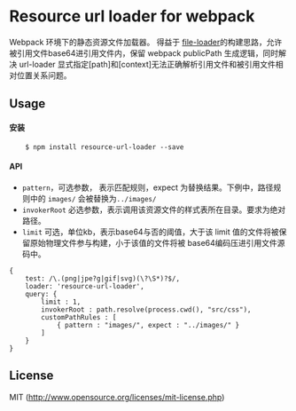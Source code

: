 # Resource url loader for webpack

Webpack 环境下的静态资源文件加载器。
得益于 [file-loader]()的构建思路，允许被引用文件base64进引用文件内，保留 webpack publicPath 生成逻辑，同时解决 url-loader 显式指定[path]和[context]无法正确解析引用文件和被引用文件相对位置关系问题。

## Usage  
#### 安装  

```
	$ npm install resource-url-loader --save	
```

#### API

- `pattern`，可选参数， 表示匹配规则，expect 为替换结果。下例中，路径规则中的 `images/` 会被替换为`../images/`  
- `invokerRoot` 必选参数，表示调用该资源文件的样式表所在目录。要求为绝对路径。
- `limit` 可选，单位kb，表示base64与否的阈值，大于该 limit 值的文件将被保留原始物理文件参与构建，小于该值的文件将被 base64编码压进引用文件源码中。


```
{
	test: /\.(png|jpe?g|gif|svg)(\?\S*)?$/,
	loader: 'resource-url-loader',
	query: {
		limit : 1,
		invokerRoot : path.resolve(process.cwd(), "src/css"),
		customPathRules : [
			{ pattern : "images/", expect : "../images/" }
		]
	}
}
```




## License

MIT (http://www.opensource.org/licenses/mit-license.php)


[file-loader]:https://github.com/webpack/file-loader
[url-loader]:https://github.com/webpack/url-loader